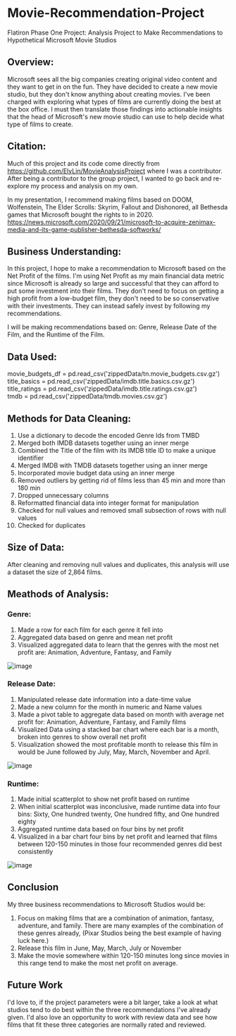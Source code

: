 # Movie-Recommendation-Project
Flatiron Phase One Project: Analysis Project to Make Recommendations to Hypothetical Microsoft Movie Studios 

## Overview: 
Microsoft sees all the big companies creating original video content and they want to get in on the fun. They have decided to create a new movie studio, but they don't know anything about creating movies. I've been charged with exploring what types of films are currently doing the best at the box office. I must then translate those findings into actionable insights that the head of Microsoft's new movie studio can use to help decide what type of films to create.

## Citation:
Much of this project and its code come directly from https://github.com/ElyLin/MovieAnalysisProject where I was a contributor. After being a contributor to the group project, I wanted to go back and re-explore my process and analysis on my own.

In my presentation, I recommend making films based on DOOM, Wolfenstein, The Elder Scrolls: Skyrim, Fallout and Dishonored, all Bethesda games that Microsoft bought the rights to in 2020. https://news.microsoft.com/2020/09/21/microsoft-to-acquire-zenimax-media-and-its-game-publisher-bethesda-softworks/

## Business Understanding:

In this project, I hope to make a recommendation to Microsoft based on the Net Profit of the films. I'm using Net Profit as my main financial data metric since Microsoft is already so large and successful that they can afford to put some investment into their films. They don't need to focus on getting a high profit from a low-budget film, they don't need to be so conservative with their investments. They can instead safely invest by following my recommendations.

I will be making recommendations based on: Genre, Release Date of the Film, and the Runtime of the Film.

## Data Used:
movie_budgets_df = pd.read_csv('zippedData/tn.movie_budgets.csv.gz')     
title_basics = pd.read_csv('zippedData/imdb.title.basics.csv.gz')   
title_ratings = pd.read_csv('zippedData/imdb.title.ratings.csv.gz')  
tmdb = pd.read_csv('zippedData/tmdb.movies.csv.gz')

## Methods for Data Cleaning: 
1) Use a dictionary to decode the encoded Genre Ids from TMBD
2) Merged both IMDB datasets together using an inner merge 
3) Combined the Title of the film with its IMDB title ID to make a unique identifier  
4) Merged IMDB with TMDB datasets together using an inner merge 
5) Incorporated movie budget data using an inner merge
6) Removed outliers by getting rid of films less than 45 min and more than 180 min
7) Dropped unnecessary columns 
8) Reformatted financial data into integer format for manipulation 
9) Checked for null values and removed small subsection of rows with null values 
10) Checked for duplicates 

## Size of Data: 
After cleaning and removing null values and duplicates, this analysis will use a dataset the size of 2,864 films.

## Meathods of Analysis: 
### Genre: 
1) Made a row for each film for each genre it fell into
2) Aggregated data based on genre and mean net profit
3) Visualized aggregated data to learn that the genres with the most net profit are: Animation, Adventure, Fantasy, and Family


![image](https://user-images.githubusercontent.com/8728172/142077861-5aadef98-a9da-4f4d-8c15-b278bfc7e14d.png)


### Release Date: 
1) Manipulated release date information into a date-time value 
2) Made a new column for the month in numeric and Name values
3) Made a pivot table to aggregate data based on month with average net profit for: Animation, Adventure, Fantasy, and Family films
4) Visualized Data using a stacked bar chart where each bar is a month, broken into genres to show overall net profit
5) Visualization showed the most profitable month to release this film in would be June followed by July, May, March, November and April.


![image](https://user-images.githubusercontent.com/8728172/142077955-2f570ec8-26fc-441e-8a03-826a7be8e3a8.png)


### Runtime: 
1) Made initial scatterplot to show net profit based on runtime
2) When initial scatterplot was inconclusive, made runtime data into four bins: Sixty, One hundred twenty, One hundred fifty, and One hundred eighty
3) Aggregated runtime data based on four bins by net profit 
4) Visualized in a bar chart four bins by net profit and learned that films between 120-150 minutes in those four recommended genres did best consistently


![image](https://user-images.githubusercontent.com/8728172/142078008-526c5c6e-a68b-4ec1-bc0d-92c28a21a98c.png)


## Conclusion
My three business recommendations to Microsoft Studios would be:
1) Focus on making films that are a combination of animation, fantasy, adventure, and family. There are many examples of the combination of these genres already, (Pixar Studios being the best example of having luck here.)
2) Release this film in June, May, March, July or November
3) Make the movie somewhere within 120-150 minutes long since movies in this range tend to make the most net profit on average.

## Future Work
I'd love to, if the project parameters were a bit larger, take a look at what studios tend to do best within the three recommendations I've already given. I'd also love an opportunity to work with review data and see how films that fit these three categories are normally rated and reviewed.


